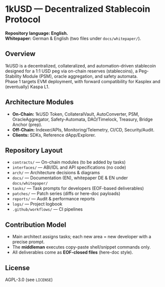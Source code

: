 # 1kUSD — Decentralized Stablecoin Protocol

**Repository language: English.**  
**Whitepaper:** German & English (two files under `docs/whitepaper/`).

## Overview
1kUSD is a decentralized, collateralized, and automation-driven stablecoin designed for a 1:1 USD peg via on-chain reserves (stablecoins), a Peg-Stability Module (PSM), oracle aggregation, and safety automata.  
Phase 1 targets EVM deployment, with forward compatibility for Kasplex and (eventually) Kaspa L1.

## Architecture Modules
- **On-Chain:** 1kUSD Token, CollateralVault, AutoConverter, PSM, OracleAggregator, Safety-Automata, DAO/Timelock, Treasury, Bridge Anchor (prep).
- **Off-Chain:** Indexer/APIs, Monitoring/Telemetry, CI/CD, Security/Audit.
- **Clients:** SDKs, Reference dApp/Explorer.

## Repository Layout
- `contracts/` — On-chain modules (to be added by tasks)
- `interfaces/` — ABI/IDL and API specifications (no code)
- `arch/` — Architecture decisions & diagrams
- `docs/` — Documentation (EN), whitepaper DE & EN under `docs/whitepaper/`
- `tasks/` — Task prompts for developers (EOF-based deliverables)
- `patches/` — Patch series (diffs or here-doc payloads)
- `reports/` — Audit & performance reports
- `logs/` — Project logbook
- `.github/workflows/` — CI pipelines

## Contribution Model
- Main architect assigns tasks; each new area = new developer with a precise prompt.
- The **middleman** executes copy-paste shell/snippet commands only.
- All deliverables come as **EOF-closed files** (here-doc style).

## License
AGPL-3.0 (see `LICENSE`)
